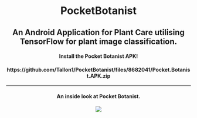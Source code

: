 <h1 align="center"><b>PocketBotanist</b></h1>
<h2 align="center">An Android Application for Plant Care utilising TensorFlow for plant image classification.</h2>
<h4 align="center">Install the Pocket Botanist APK!</h4>
<h4 align="center">https://github.com/Tallon1/PocketBotanist/files/8682041/Pocket.Botanist.APK.zip</h4>
<hr>
<h4 align="center">An inside look at Pocket Botanist.</h4>
<p align="center">
  <img src="https://user-images.githubusercontent.com/58697687/168441756-66c5d8a6-60d1-4b7b-95fb-d7b752555632.png">
</p>
